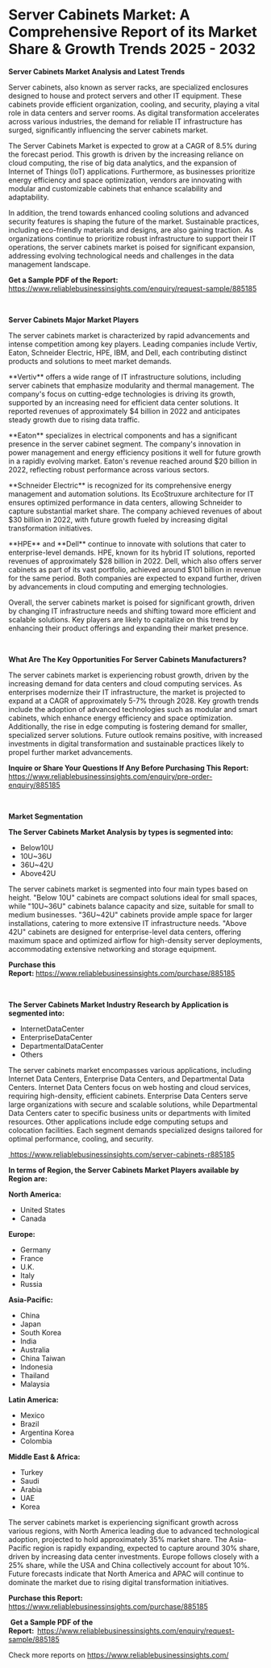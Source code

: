 <p><h1>Server Cabinets Market: A Comprehensive Report of its Market Share & Growth Trends 2025 - 2032</h1></p><p><strong>Server Cabinets Market Analysis and Latest Trends</strong></p>
<p><p>Server cabinets, also known as server racks, are specialized enclosures designed to house and protect servers and other IT equipment. These cabinets provide efficient organization, cooling, and security, playing a vital role in data centers and server rooms. As digital transformation accelerates across various industries, the demand for reliable IT infrastructure has surged, significantly influencing the server cabinets market.</p><p>The Server Cabinets Market is expected to grow at a CAGR of 8.5% during the forecast period. This growth is driven by the increasing reliance on cloud computing, the rise of big data analytics, and the expansion of Internet of Things (IoT) applications. Furthermore, as businesses prioritize energy efficiency and space optimization, vendors are innovating with modular and customizable cabinets that enhance scalability and adaptability.</p><p>In addition, the trend towards enhanced cooling solutions and advanced security features is shaping the future of the market. Sustainable practices, including eco-friendly materials and designs, are also gaining traction. As organizations continue to prioritize robust infrastructure to support their IT operations, the server cabinets market is poised for significant expansion, addressing evolving technological needs and challenges in the data management landscape.</p></p>
<p><strong>Get a Sample PDF of the Report:&nbsp;</strong> <a href="https://www.reliablebusinessinsights.com/enquiry/request-sample/885185?utm_campaign=2221&utm_medium=2&utm_source=Github&utm_content=ia&utm_term=16022025&utm_id=server-cabinets">https://www.reliablebusinessinsights.com/enquiry/request-sample/885185</a></p>
<p>&nbsp;</p>
<p><strong>Server Cabinets Major Market Players</strong></p>
<p><p>The server cabinets market is characterized by rapid advancements and intense competition among key players. Leading companies include Vertiv, Eaton, Schneider Electric, HPE, IBM, and Dell, each contributing distinct products and solutions to meet market demands.</p><p>**Vertiv** offers a wide range of IT infrastructure solutions, including server cabinets that emphasize modularity and thermal management. The company's focus on cutting-edge technologies is driving its growth, supported by an increasing need for efficient data center solutions. It reported revenues of approximately $4 billion in 2022 and anticipates steady growth due to rising data traffic.</p><p>**Eaton** specializes in electrical components and has a significant presence in the server cabinet segment. The company's innovation in power management and energy efficiency positions it well for future growth in a rapidly evolving market. Eaton's revenue reached around $20 billion in 2022, reflecting robust performance across various sectors.</p><p>**Schneider Electric** is recognized for its comprehensive energy management and automation solutions. Its EcoStruxure architecture for IT ensures optimized performance in data centers, allowing Schneider to capture substantial market share. The company achieved revenues of about $30 billion in 2022, with future growth fueled by increasing digital transformation initiatives.</p><p>**HPE** and **Dell** continue to innovate with solutions that cater to enterprise-level demands. HPE, known for its hybrid IT solutions, reported revenues of approximately $28 billion in 2022. Dell, which also offers server cabinets as part of its vast portfolio, achieved around $101 billion in revenue for the same period. Both companies are expected to expand further, driven by advancements in cloud computing and emerging technologies.</p><p>Overall, the server cabinets market is poised for significant growth, driven by changing IT infrastructure needs and shifting toward more efficient and scalable solutions. Key players are likely to capitalize on this trend by enhancing their product offerings and expanding their market presence.</p></p>
<p>&nbsp;</p>
<p><strong>What Are The Key Opportunities For Server Cabinets Manufacturers?</strong></p>
<p><p>The server cabinets market is experiencing robust growth, driven by the increasing demand for data centers and cloud computing services. As enterprises modernize their IT infrastructure, the market is projected to expand at a CAGR of approximately 5-7% through 2028. Key growth trends include the adoption of advanced technologies such as modular and smart cabinets, which enhance energy efficiency and space optimization. Additionally, the rise in edge computing is fostering demand for smaller, specialized server solutions. Future outlook remains positive, with increased investments in digital transformation and sustainable practices likely to propel further market advancements.</p></p>
<p><strong>Inquire or Share Your Questions If Any Before Purchasing This Report:</strong> <a href="https://www.reliablebusinessinsights.com/enquiry/pre-order-enquiry/885185?utm_campaign=2221&utm_medium=2&utm_source=Github&utm_content=ia&utm_term=16022025&utm_id=server-cabinets">https://www.reliablebusinessinsights.com/enquiry/pre-order-enquiry/885185</a></p>
<p>&nbsp;</p>
<p><strong>Market Segmentation</strong></p>
<p><strong>The Server Cabinets Market Analysis by types is segmented into:</strong></p>
<p><ul><li>Below10U</li><li>10U~36U</li><li>36U~42U</li><li>Above42U</li></ul></p>
<p><p>The server cabinets market is segmented into four main types based on height. "Below 10U" cabinets are compact solutions ideal for small spaces, while "10U~36U" cabinets balance capacity and size, suitable for small to medium businesses. "36U~42U" cabinets provide ample space for larger installations, catering to more extensive IT infrastructure needs. "Above 42U" cabinets are designed for enterprise-level data centers, offering maximum space and optimized airflow for high-density server deployments, accommodating extensive networking and storage equipment.</p></p>
<p><strong>Purchase this Report:&nbsp;</strong><a href="https://www.reliablebusinessinsights.com/purchase/885185?utm_campaign=2221&utm_medium=2&utm_source=Github&utm_content=ia&utm_term=16022025&utm_id=server-cabinets">https://www.reliablebusinessinsights.com/purchase/885185</a></p>
<p>&nbsp;</p>
<p><strong>The Server Cabinets Market Industry Research by Application is segmented into:</strong></p>
<p><ul><li>InternetDataCenter</li><li>EnterpriseDataCenter</li><li>DepartmentalDataCenter</li><li>Others</li></ul></p>
<p><p>The server cabinets market encompasses various applications, including Internet Data Centers, Enterprise Data Centers, and Departmental Data Centers. Internet Data Centers focus on web hosting and cloud services, requiring high-density, efficient cabinets. Enterprise Data Centers serve large organizations with secure and scalable solutions, while Departmental Data Centers cater to specific business units or departments with limited resources. Other applications include edge computing setups and colocation facilities. Each segment demands specialized designs tailored for optimal performance, cooling, and security.</p></p>
<p><a href="https://www.reliablebusinessinsights.com/server-cabinets-r885185?utm_campaign=2221&utm_medium=2&utm_source=Github&utm_content=ia&utm_term=16022025&utm_id=server-cabinets">&nbsp;https://www.reliablebusinessinsights.com/server-cabinets-r885185</a></p>
<p><strong>In terms of Region, the Server Cabinets Market Players available by Region are:</strong></p>
<p>
    <p> <strong> North America: </strong>
        <ul>
            <li>United States</li>
            <li>Canada</li>
        </ul>
        </p> 
    <p> <strong> Europe: </strong>
        <ul>
            <li>Germany</li>
            <li>France</li>
            <li>U.K.</li>
            <li>Italy</li>
            <li>Russia</li>
        </ul>
        </p> 
    <p> <strong> Asia-Pacific: </strong>
        <ul>
            <li>China</li>
            <li>Japan</li>
            <li>South Korea</li>
            <li>India</li>
            <li>Australia</li>
            <li>China Taiwan</li>
            <li>Indonesia</li>
            <li>Thailand</li>
            <li>Malaysia</li>
        </ul>
        </p> 
    <p> <strong> Latin America: </strong>
        <ul>
            <li>Mexico</li>
            <li>Brazil</li>
            <li>Argentina Korea</li>
            <li>Colombia</li>
        </ul>
        </p> 
    <p> <strong> Middle East & Africa: </strong>
        <ul>
            <li>Turkey</li>
            <li>Saudi</li>
            <li>Arabia</li>
            <li>UAE</li>
            <li>Korea</li>
        </ul>
    </p>
    </p>
<p><p>The server cabinets market is experiencing significant growth across various regions, with North America leading due to advanced technological adoption, projected to hold approximately 35% market share. The Asia-Pacific region is rapidly expanding, expected to capture around 30% share, driven by increasing data center investments. Europe follows closely with a 25% share, while the USA and China collectively account for about 10%. Future forecasts indicate that North America and APAC will continue to dominate the market due to rising digital transformation initiatives.</p></p>
<p><strong>Purchase this Report: </strong><a href="https://www.reliablebusinessinsights.com/purchase/885185?utm_campaign=2221&utm_medium=2&utm_source=Github&utm_content=ia&utm_term=16022025&utm_id=server-cabinets">https://www.reliablebusinessinsights.com/purchase/885185</a></p>
<p>&nbsp;<strong>Get a Sample PDF of the Report:&nbsp;&nbsp;</strong><a href="https://www.reliablebusinessinsights.com/enquiry/request-sample/885185?utm_campaign=2221&utm_medium=2&utm_source=Github&utm_content=ia&utm_term=16022025&utm_id=server-cabinets">https://www.reliablebusinessinsights.com/enquiry/request-sample/885185</a></p>
<p><strong></strong></p>
<p>Check more reports on <a href="https://www.reliablebusinessinsights.com/?utm_campaign=2221&utm_medium=2&utm_source=Github&utm_content=ia&utm_term=16022025&utm_id=server-cabinets">https://www.reliablebusinessinsights.com/</a></p>